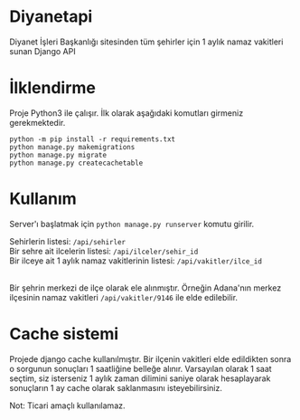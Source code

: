 # Diyanetapi
Diyanet İşleri Başkanlığı sitesinden tüm şehirler için 1 aylık namaz vakitleri sunan Django API

# İlklendirme

Proje Python3 ile çalışır. İlk olarak aşağıdaki komutları girmeniz gerekmektedir.

```
python -m pip install -r requirements.txt
python manage.py makemigrations
python manage.py migrate
python manage.py createcachetable
```

# Kullanım

Server'ı başlatmak için `python manage.py runserver` komutu girilir.

Sehirlerin listesi: `/api/sehirler`<br/>
Bir sehre ait ilcelerin listesi: `/api/ilceler/sehir_id`<br/>
Bir ilceye ait 1 aylık namaz vakitlerinin listesi: `/api/vakitler/ilce_id`<br/><br/>

Bir şehrin merkezi de ilçe olarak ele alınmıştır. Örneğin Adana'nın merkez ilçesinin namaz vakitleri `/api/vakitler/9146` ile elde edilebilir. 

# Cache sistemi

Projede django cache kullanılmıştır. Bir ilçenin vakitleri elde edildikten sonra o sorgunun sonuçları 1 saatliğine belleğe alınır. Varsayılan olarak 1 saat seçtim, siz isterseniz 1 aylık zaman dilimini saniye olarak hesaplayarak sonuçların 1 ay cache olarak saklanmasını isteyebilirsiniz.

Not: Ticari amaçlı kullanılamaz.
